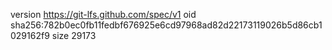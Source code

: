version https://git-lfs.github.com/spec/v1
oid sha256:782b0ec0fb11fedbf676925e6cd97968ad82d22173119026b5d86cb1029162f9
size 29173
